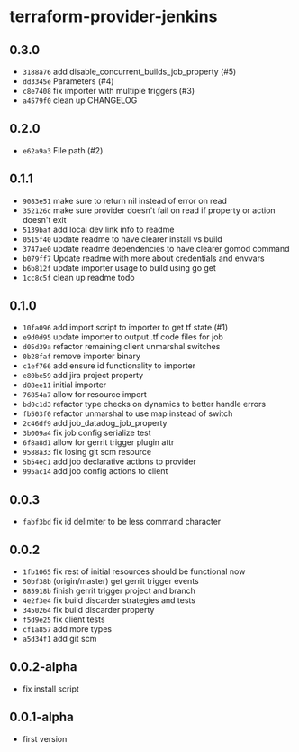 # terraform-provider-jenkins

## 0.3.0

- `3188a76` add disable_concurrent_builds_job_property (#5)
- `dd3345e` Parameters (#4)
- `c8e7408` fix importer with multiple triggers (#3)
- `a4579f0` clean up CHANGELOG

## 0.2.0

- `e62a9a3` File path (#2)

## 0.1.1

- `9083e51` make sure to return nil instead of error on read
- `352126c` make sure provider doesn't fail on read if property or action doesn't exit
- `5139baf` add local dev link info to readme
- `0515f40` update readme to have clearer install vs build
- `3747ae0` update readme dependencies to have clearer gomod command
- `b079ff7` Update readme with more about credentials and envvars
- `b6b812f` update importer usage to build using go get
- `1cc8c5f` clean up readme todo

## 0.1.0

- `10fa096` add import script to importer to get tf state (#1)
- `e9d0d95` update importer to output .tf code files for job
- `d05d39a` refactor remaining client unmarshal switches
- `0b28faf` remove importer binary
- `c1ef766` add ensure id functionality to importer
- `e80be59` add jira project property
- `d88ee11` initial importer
- `76854a7` allow for resource import
- `bd0c1d3` refactor type checks on dynamics to better handle errors
- `fb503f0` refactor unmarshal to use map instead of switch
- `2c46df9` add job_datadog_job_property
- `3b009a4` fix job config serialize test
- `6f8a8d1` allow for  gerrit trigger plugin attr
- `9588a33` fix losing git scm resource
- `5b54ec1` add job declarative actions to provider
- `995ac14` add job config actions to client

## 0.0.3

- `fabf3bd` fix id delimiter to be less command character

## 0.0.2

- `1fb1065` fix rest of initial resources should be functional now
- `50bf38b` (origin/master) get gerrit trigger events
- `885918b` finish gerrit trigger project and branch
- `4e2f3e4` fix build discarder strategies and tests
- `3450264` fix build discarder property
- `f5d9e25` fix client tests
- `cf1a857` add more types
- `a5d34f1` add git scm

## 0.0.2-alpha

- fix install script

## 0.0.1-alpha

- first version